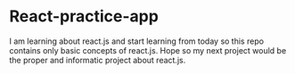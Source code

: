 # React-practice-app
I am learning about react.js and start learning from today so this repo contains only basic concepts of react.js. Hope so my next project would be the proper and informatic project about react.js.  
